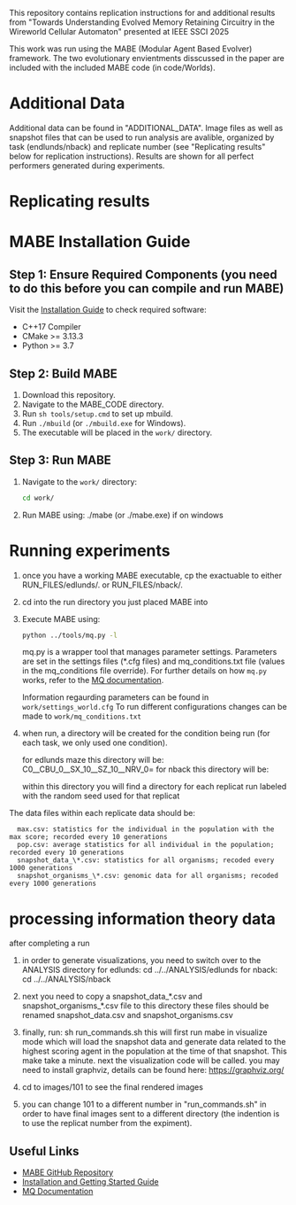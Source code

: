 This repository contains replication instructions for and additional results from "Towards Understanding Evolved Memory Retaining Circuitry in the Wireworld Cellular Automaton" presented at IEEE SSCI 2025

This work was run using the MABE (Modular Agent Based Evolver) framework. The two evolutionary envientments disscussed in the paper are included with the included MABE code (in code/Worlds).

# Additional Data
Additional data can be found in "ADDITIONAL_DATA". Image files as well as snapshot files that can be used to run analysis are avalible, organized by task (endlunds/nback) and replicate number (see "Replicating results" below for replication instructions).
Results are shown for all perfect performers generated during experiments.



# Replicating results

# MABE Installation Guide

## Step 1: Ensure Required Components (you need to do this before you can compile and run MABE)

Visit the [Installation Guide](https://github.com/Hintzelab/MABE/wiki/Installation-and-getting-started-with-MABE) to check required software:
- C++17 Compiler
- CMake >= 3.13.3
- Python >= 3.7

## Step 2: Build MABE

1. Download this repository.
2. Navigate to the MABE_CODE directory.
3. Run `sh tools/setup.cmd` to set up mbuild.
4. Run `./mbuild` (or `./mbuild.exe` for Windows).
5. The executable will be placed in the `work/` directory.

## Step 3: Run MABE

1. Navigate to the `work/` directory:
    ```sh
    cd work/
    ```
2. Run MABE using:
	./mabe (or ./mabe.exe) if on windows
	
# Running experiments

1. once you have a working MABE executable, cp the exactuable to either RUN_FILES/edlunds/. or RUN_FILES/nback/.
2. cd into the run directory you just placed MABE into
3. Execute MABE using:
    ```sh
    python ../tools/mq.py -l
    ```
	  mq.py is a wrapper tool that manages parameter settings.
      Parameters are set in the settings files (\*.cfg files) and mq_conditions.txt file (values in the mq_conditions file override).
      For further details on how `mq.py` works, refer to the [MQ documentation](https://github.com/Hintzelab/MABE/wiki/MQ).

      Information regaurding parameters can be found in `work/settings_world.cfg`
      To run different configurations changes can be made to `work/mq_conditions.txt`

4. when run, a directory will be created for the condition being run (for each task, we only used one condition).

	for edlunds maze this directory will be: C0__CBU_0__SX_10__SZ_10__NRV_0=
	for nback this directory will be:

	within this directory you will find a directory for each replicat run labeled with the random seed used for that replicat

The data files within each replicate data should be:

      max.csv: statistics for the individual in the population with the max score; recorded every 10 generations
      pop.csv: average statistics for all individual in the population; recorded every 10 generations
      snapshot_data_\*.csv: statistics for all organisms; recoded every 1000 generations
      snapshot_organisms_\*.csv: genomic data for all organisms; recoded every 1000 generations
	  
# processing information theory data
after completing a run


1. in order to generate visualizations, you need to switch over to the ANALYSIS directory
		for edlunds: cd ../../ANALYSIS/edlunds
		for nback:   cd ../../ANALYSIS/nback

 2. next you need to copy a snapshot_data_\*.csv and snapshot_organisms_\*.csv file to this directory
	these files should be renamed snapshot_data.csv and snapshot_organisms.csv

3. finally, run: sh run_commands.sh
      	this will first run mabe in visualize mode which will load the snapshot data and generate data related to the highest scoring agent in the population at the time of that snapshot. This make take a minute.
   	next the visualization code will be called.
   	you may need to install graphviz, details can be found here: https://graphviz.org/

4. cd to images/101 to see the final rendered images
5. you can change 101 to a different number in "run_commands.sh" in order to have final images sent to a different directory (the indention is to use the replicat number from the expiment).



## Useful Links

- [MABE GitHub Repository](https://github.com/Hintzelab/MABE/)
- [Installation and Getting Started Guide](https://github.com/Hintzelab/MABE/wiki/Installation-and-getting-started-with-MABE)
- [MQ Documentation](https://github.com/Hintzelab/MABE/wiki/MQ)
